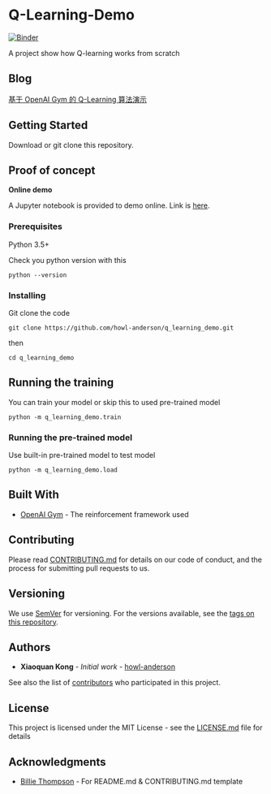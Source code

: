 # Q-Learning-Demo

[![Binder](https://mybinder.org/badge.svg)](https://mybinder.org/v2/gh/howl-anderson/q_learning_demo/master?filepath=jupyter_notebooks%2Fproof-of-concept.ipynb)

A project show how Q-learning works from scratch

## Blog

[基于 OpenAI Gym 的 Q-Learning 算法演示](http://blog.xiaoquankong.ai/%E5%9F%BA%E4%BA%8E-OpenAI-Gym-%E7%9A%84-Q-Learning-%E7%AE%97%E6%B3%95%E6%BC%94%E7%A4%BA/)

## Getting Started

Download or git clone this repository.

## Proof of concept
**Online demo**

A Jupyter notebook is provided to demo online. Link is [here](https://mybinder.org/v2/gh/howl-anderson/q_learning_demo/master?filepath=jupyter_notebooks%2Fproof-of-concept.ipynb).

### Prerequisites

Python 3.5+

Check you python version with this
```
python --version
```

### Installing

Git clone the code

```
git clone https://github.com/howl-anderson/q_learning_demo.git
```

then

```
cd q_learning_demo
```

## Running the training

You can train your model or skip this to used pre-trained model

```
python -m q_learning_demo.train
```

### Running the pre-trained model

Use built-in pre-trained model to test model

```
python -m q_learning_demo.load
```

## Built With

* [OpenAI Gym](https://github.com/openai/gym) - The reinforcement framework used

## Contributing

Please read [CONTRIBUTING.md](CONTRIBUTING.md) for details on our code of conduct, and the process for submitting pull requests to us.

## Versioning

We use [SemVer](http://semver.org/) for versioning. For the versions available, see the [tags on this repository](https://github.com/howl-anderson/q_learning_demo/tags).

## Authors

* **Xiaoquan Kong** - *Initial work* - [howl-anderson](https://github.com/howl-anderson)

See also the list of [contributors](https://github.com/howl-anderson/q_learning_demo/contributors) who participated in this project.

## License

This project is licensed under the MIT License - see the [LICENSE.md](LICENSE.md) file for details

## Acknowledgments

* [Billie Thompson](https://github.com/PurpleBooth) - For README.md & CONTRIBUTING.md template
